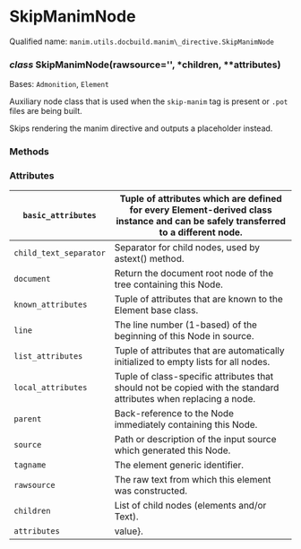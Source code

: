 # SkipManimNode

Qualified name: `manim.utils.docbuild.manim\_directive.SkipManimNode`

### *class* SkipManimNode(rawsource='', \*children, \*\*attributes)

Bases: `Admonition`, `Element`

Auxiliary node class that is used when the `skip-manim` tag is present
or `.pot` files are being built.

Skips rendering the manim directive and outputs a placeholder instead.

### Methods

### Attributes

| `basic_attributes`     | Tuple of attributes which are defined for every Element-derived class instance and can be safely transferred to a different node.   |
|------------------------|-------------------------------------------------------------------------------------------------------------------------------------|
| `child_text_separator` | Separator for child nodes, used by astext() method.                                                                                 |
| `document`             | Return the document root node of the tree containing this Node.                                                                     |
| `known_attributes`     | Tuple of attributes that are known to the Element base class.                                                                       |
| `line`                 | The line number (1-based) of the beginning of this Node in source.                                                                  |
| `list_attributes`      | Tuple of attributes that are automatically initialized to empty lists for all nodes.                                                |
| `local_attributes`     | Tuple of class-specific attributes that should not be copied with the standard attributes when replacing a node.                    |
| `parent`               | Back-reference to the Node immediately containing this Node.                                                                        |
| `source`               | Path or description of the input source which generated this Node.                                                                  |
| `tagname`              | The element generic identifier.                                                                                                     |
| `rawsource`            | The raw text from which this element was constructed.                                                                               |
| `children`             | List of child nodes (elements and/or Text).                                                                                         |
| `attributes`           | value}.                                                                                                                             |
